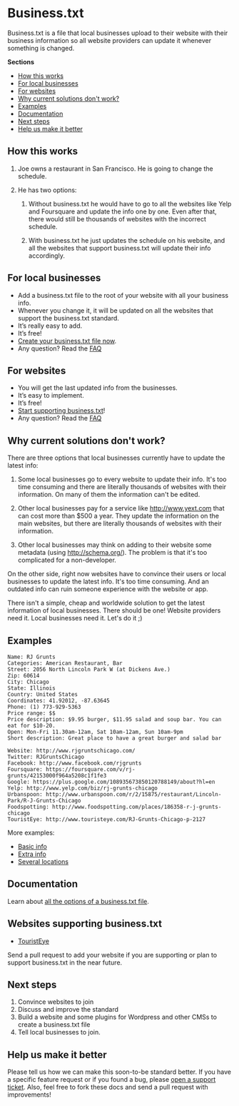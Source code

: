 Business.txt
============

Business.txt is a file that local businesses upload to their website with their business information so all website providers can update it whenever something is changed.

**Sections**

* [How this works](#how-this-works)
* [For local businesses](#for-local-business)
* [For websites](#for-websites)
* [Why current solutions don't work?](#why-current-solutions-dont-work)
* [Examples](#examples)
* [Documentation](#documentation)
* [Next steps](#next-steps)
* [Help us make it better](#help-us-make-it-better)


How this works
--------------

1. Joe owns a restaurant in San Francisco. He is going to change the schedule.

2. He has two options:

    1. Without business.txt he would have to go to all the websites like Yelp and Foursquare and update the info one by one. Even after that, there would still be thousands of websites with the incorrect schedule.

    2. With business.txt he just updates the schedule on his website, and all the websites that support business.txt will update their info accordingly.


For local businesses
--------------------

* Add a business.txt file to the root of your website with all your business info.
* Whenever you change it, it will be updated on all the websites that support the business.txt standard.
* It’s really easy to add.
* It’s free!
* [Create your business.txt file now](https://github.com/fesja/businesstxt/blob/master/structure.md).
* Any question? Read the [FAQ](https://github.com/fesja/businesstxt/blob/master/faq.md)


For websites
------------

* You will get the last updated info from the businesses.
* It’s easy to implement.
* It’s free!
* [Start supporting business.txt](https://github.com/fesja/businesstxt/blob/master/structure.md)!
* Any question? Read the [FAQ](https://github.com/fesja/businesstxt/blob/master/faq.md)


Why current solutions don't work?
-----------------------------------

There are three options that local businesses currently have to update the latest info:

1. Some local businesses go to every website to update their info. It's too time consuming and there are literally thousands of websites with their information. On many of them the information can't be edited.

2. Other local businesses pay for a service like http://www.yext.com that can cost more than $500 a year. They update the information on the main websites, but there are literally thousands of websites with their information.

3. Other local businesses may think on adding to their website some metadata (using http://schema.org/). The problem is that it's too complicated for a non-developer.

On the other side, right now websites have to convince their users or local businesses to update the latest info. It's too time consuming. And an outdated info can ruin someone experience with the website or app. 

There isn't a simple, cheap and worldwide solution to get the latest information of local businesses. There should be one! Website providers need it. Local businesses need it. Let's do it ;)


Examples
--------

```
Name: RJ Grunts
Categories: American Restaurant, Bar
Street: 2056 North Lincoln Park W (at Dickens Ave.)
Zip: 60614
City: Chicago
State: Illinois
Country: United States
Coordinates: 41.92012, -87.63645
Phone: (1) 773-929-5363
Price range: $$
Price description: $9.95 burger, $11.95 salad and soup bar. You can eat for $10-20.
Open: Mon-Fri 11.30am-12am, Sat 10am-12am, Sun 10am-9pm
Short description: Great place to have a great burger and salad bar

Website: http://www.rjgruntschicago.com/
Twitter: RJGruntsChicago
Facebook: http://www.facebook.com/rjgrunts
Foursquare: https://foursquare.com/v/rj-grunts/42153000f964a5208c1f1fe3
Google: https://plus.google.com/108935673850120788149/about?hl=en
Yelp: http://www.yelp.com/biz/rj-grunts-chicago
Urbanspoon: http://www.urbanspoon.com/r/2/15875/restaurant/Lincoln-Park/R-J-Grunts-Chicago
Foodspotting: http://www.foodspotting.com/places/186358-r-j-grunts-chicago
TouristEye: http://www.touristeye.com/RJ-Grunts-Chicago-p-2127
```

More examples:

* [Basic info](https://raw.github.com/fesja/businesstxt/master/examples/basic_info.txt)
* [Extra info](https://raw.github.com/fesja/businesstxt/master/examples/extra_info.txt)
* [Several locations](https://raw.github.com/fesja/businesstxt/master/examples/several_locations.txt)

Documentation
-------------

Learn about [all the options of a business.txt file](https://github.com/fesja/businesstxt/blob/master/structure.md).

Websites supporting business.txt
--------------------------------

* [TouristEye](http://www.touristeye.com)

Send a pull request to add your website if you are supporting or plan to support business.txt in the near future.

Next steps
----------

1. Convince websites to join
2. Discuss and improve the standard
3. Build a website and some plugins for Wordpress and other CMSs to create a business.txt file
4. Tell local businesses to join.


Help us make it better
----------------------

Please tell us how we can make this soon-to-be standard better. If you have a specific feature request or if you found a bug, please [open a support ticket](https://github.com/fesja/businesstxt/issues). Also, feel free to fork these docs and send a pull request with improvements!
